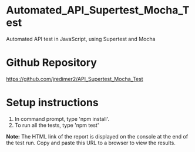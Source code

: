 # Automated_API_Supertest_Mocha_Test
Automated API test in JavaScript, using Supertest and Mocha

# Github Repository
https://github.com/jredimer2/API_Supertest_Mocha_Test

# Setup instructions
1. In command prompt, type 'npm install'.
2. To run all the tests, type 'npm test'

**Note:** The HTML link of the report is displayed on the console at the end of the test run. Copy and paste this URL to a browser to view the results.

